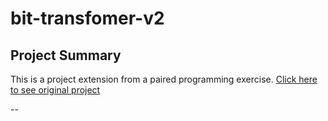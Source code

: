 # bit-transfomer-v2

## Project Summary
This is a project extension from a paired programming exercise. 
[Click here to see original project](https://github.com/micahThor/bitmap-transformer)

--
